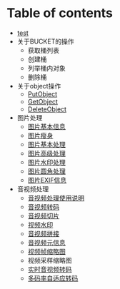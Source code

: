 # Table of contents

* [test](README.md)
* 关于BUCKET的操作
  * 获取桶列表
  * 创建桶
  * 列举桶内对象
  * 删除桶
* 关于object操作
  * [PutObject](guan-yu-object-cao-zuo/putobject.md)
  * [GetObject](guan-yu-object-cao-zuo/untitled.md)
  * [DeleteObject](guan-yu-object-cao-zuo/deleteobject.md)
* 图片处理
  * [图片基本信息](a-a/untitled.md)
  * [图片瘦身](a-a/tu-pian-shou-shen.md)
  * [图片基本处理](a-a/tu-pian-ji-ben-chu-li.md)
  * [图片高级处理](a-a/tu-pian-gao-ji-chu-li.md)
  * [图片水印处理](a-a/tu-pian-shui-yin-chu-li.md)
  * [图片圆角处理](a-a/tu-pian-yuan-jiao-chu-li.md)
  * [图片EXIF信息](a-a/tu-pian-exif-xin-xi.md)
* 音视频处理
  * [音视频处理使用说明](untitled-2/yin-shi-pin-chu-li-shi-yong-shuo-ming.md)
  * [音视频转码](untitled-2/yin-shi-pin-zhuan-ma.md)
  * [音视频切片](untitled-2/untitled.md)
  * [视频水印](untitled-2/shi-pin-shui-yin-1.md)
  * [音视频拼接](untitled-2/yin-shi-pin-pin-jie.md)
  * [音视频元信息](untitled-2/yin-shi-pin-yuan-xin-xi.md)
  * [视频帧缩略图](untitled-2/shi-pin-suo-lve-tu.md)
  * 视频采样缩略图
  * [实时音视频转码](untitled-2/shi-shi-yin-shi-pin-zhuan-ma.md)
  * [多码率自适应转码](untitled-2/duo-ma-lv-zi-shi-ying-zhuan-ma.md)

